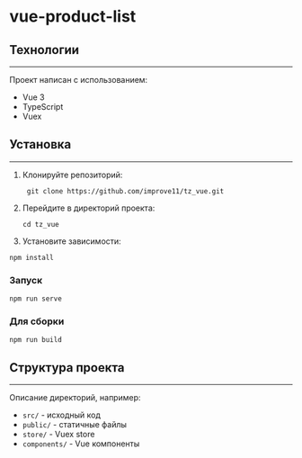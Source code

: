 # vue-product-list

## Технологии
--------------
Проект написан с использованием:

- Vue 3
- TypeScript
- Vuex

## Установка
-------------
1. Клонируйте репозиторий:
   ```
    git clone https://github.com/improve11/tz_vue.git
   ```
2. Перейдите в директорий проекта:
   ```
   cd tz_vue
   ```
3. Установите зависимости:

  ```
  npm install
  ```

### Запуск
```
npm run serve
```

### Для сборки
```
npm run build
```

## Структура проекта
---------------------
Описание директорий, например:

- `src/` - исходный код
- `public/` - статичные файлы
- `store/` - Vuex store
- `components/` - Vue компоненты

